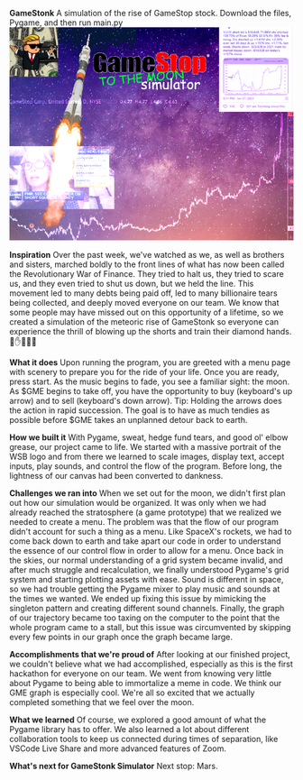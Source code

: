 **GameStonk**
A simulation of the rise of GameStop stock. Download the files, Pygame, and then run main.py
![](main_menu.png)

**Inspiration**
Over the past week, we've watched as we, as well as brothers and sisters, marched boldly to the front lines of what has now been called the Revolutionary War of Finance. They tried to halt us, they tried to scare us, and they even tried to shut us down, but we held the line. This movement led to many debts being paid off, led to many billionaire tears being collected, and deeply moved everyone on our team. We know that some people may have missed out on this opportunity of a lifetime, so we created a simulation of the meteoric rise of GameStonk so everyone can experience the thrill of blowing up the shorts and train their diamond hands. 💎✋🚀🚀🚀

**What it does**
Upon running the program, you are greeted with a menu page with scenery to prepare you for the ride of your life. Once you are ready, press start. As the music begins to fade, you see a familiar sight: the moon. As $GME begins to take off, you have the opportunity to buy (keyboard's up arrow) and to sell (keyboard's down arrow). Tip: Holding the arrows does the action in rapid succession. The goal is to have as much tendies as possible before $GME takes an unplanned detour back to earth.

**How we built it**
With Pygame, sweat, hedge fund tears, and good ol' elbow grease, our project came to life. We started with a massive portrait of the WSB logo and from there we learned to scale images, display text, accept inputs, play sounds, and control the flow of the program. Before long, the lightness of our canvas had been converted to dankness.

**Challenges we ran into**
When we set out for the moon, we didn't first plan out how our simulation would be organized. It was only when we had already reached the stratosphere (a game prototype) that we realized we needed to create a menu. The problem was that the flow of our program didn't account for such a thing as a menu. Like SpaceX's rockets, we had to come back down to earth and take apart our code in order to understand the essence of our control flow in order to allow for a menu. Once back in the skies, our normal understanding of a grid system became invalid, and after much struggle and recalculation, we finally understood Pygame's grid system and starting plotting assets with ease. Sound is different in space, so we had trouble getting the Pygame mixer to play music and sounds at the times we wanted. We ended up fixing this issue by mimicking the singleton pattern and creating different sound channels. Finally, the graph of our trajectory became too taxing on the computer to the point that the whole program came to a stall, but this issue was circumvented by skipping every few points in our graph once the graph became large.

**Accomplishments that we're proud of**
After looking at our finished project, we couldn't believe what we had accomplished, especially as this is the first hackathon for everyone on our team. We went from knowing very little about Pygame to being able to immortalize a meme in code. We think our GME graph is especially cool. We're all so excited that we actually completed something that we feel over the moon.

**What we learned**
Of course, we explored a good amount of what the Pygame library has to offer. We also learned a lot about different collaboration tools to keep us connected during times of separation, like VSCode Live Share and more advanced features of Zoom.

**What's next for GameStonk Simulator**
Next stop: Mars.
